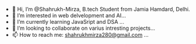 - 👋 Hi, I’m @Shahrukh-Mirza, B.tech Student from Jamia Hamdard, Delhi.
- 👀 I’m interested in web delvelopment and AI...
- 🌱 I’m currently learning JavaSript and DSA ...
- 💞️ I’m looking to collaborate on varius intresting projects...
- 📫 How to reach me: shahrukhmirza280@gmail.com ...

<!---
Shahrukh-Mirza/Shahrukh-Mirza is a ✨ special ✨ repository because its `README.md` (this file) appears on your GitHub profile.
You can click the Preview link to take a look at your changes.
--->
